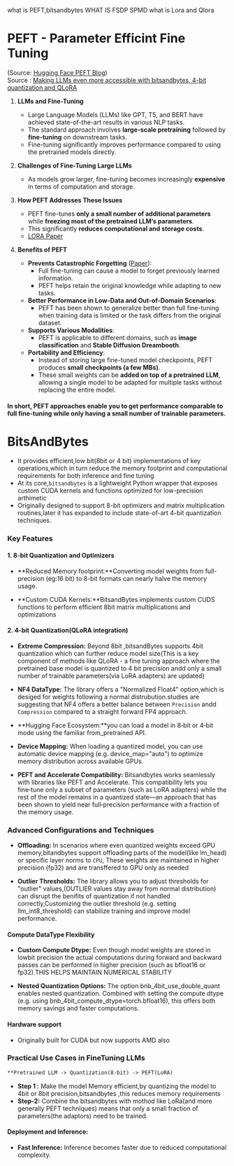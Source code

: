 what is PEFT,bitsandbytes
WHAT IS FSDP SPMD
what is Lora and Qlora

# PEFT - Parameter Efficint Fine Tuning

(Source: [Hugging Face PEFT Blog](https://huggingface.co/blog/peft))  
Source : [Making LLMs even more accessible with bitsandbytes, 4-bit quantization and QLoRA](https://huggingface.co/blog/4bit-transformers-bitsandbytes)

1. **LLMs and Fine-Tuning**  
   - Large Language Models (LLMs) like GPT, T5, and BERT have achieved state-of-the-art results in various NLP tasks.  
   - The standard approach involves **large-scale pretraining** followed by **fine-tuning** on downstream tasks.  
   - Fine-tuning significantly improves performance compared to using the pretrained models directly.  

2. **Challenges of Fine-Tuning Large LLMs**  
   - As models grow larger, fine-tuning becomes increasingly **expensive** in terms of computation and storage.  

3. **How PEFT Addresses These Issues**  
   - PEFT fine-tunes **only a small number of additional parameters** while **freezing most of the pretrained LLM’s parameters**.  
   - This significantly **reduces computational and storage costs**.  
   - [LORA Paper](https://arxiv.org/pdf/2106.09685)

4. **Benefits of PEFT**  
   - **Prevents Catastrophic Forgetting** ([Paper](https://arxiv.org/abs/1312.6211)):  
     - Full fine-tuning can cause a model to forget previously learned information.  
     - PEFT helps retain the original knowledge while adapting to new tasks.  
   - **Better Performance in Low-Data and Out-of-Domain Scenarios**:  
     - PEFT has been shown to generalize better than full fine-tuning when training data is limited or the task differs from the original dataset.  
   - **Supports Various Modalities**:  
     - PEFT is applicable to different domains, such as **image classification** and **Stable Diffusion Dreambooth**.  
   - **Portability and Efficiency**:  
     - Instead of storing large fine-tuned model checkpoints, PEFT produces **small checkpoints (a few MBs)**.  
     - These small weights can be **added on top of a pretrained LLM**, allowing a single model to be adapted for multiple tasks without replacing the entire model.  

#### **In short, PEFT approaches enable you to get performance comparable to full fine-tuning while only having a small number of trainable parameters.**

# BitsAndBytes
- It provides efficient,low bit(8bit or 4 bit) implementations of key operations,which in turn reduce the memory footprint and computational requirements for both inference and fine tuning
- At its core,`bitsandbytes` is a lightweight Python wrapper that exposes custom CUDA kernels and functions optimized for low-precision arthimetic
- Originally designed to support 8-bit optimizers and matrix multiplication routines,later it has expanded to include state-of-art 4-bit quantization techniques.
### Key Features
#### 1. 8-bit Quantization and Optimizers
- **Reduced Memory footprint:**Converting model weights from full-precision (eg:16 bit) to 8-bit formats can nearly halve the memory usage.

- **Custom CUDA Kernels:**BitsandBytes implements custom CUDS functions to perform efficient 8bit matrix multiplications and optimizations
#### 2. 4-bit Quantization(QLoRA integration)
- **Extreme Compression:** Beyond 8bit ,bitsandBytes supports 4bit quantization which can further reduce model size(This is a key component of methods like QLoRA - a fine tuning approach  where the pretrained base model is quantized to 4 bit precision andd only a small number of trainable parameters(via LoRA adapters) are updated)
- **NF4 DataType:** The library offers a "Normalized Float4" option,which is desiged for weights following a normal distrubution.studies are suggesting that NF4 offers a better balance between `Precision` andd  `Compression` compared to a straight forward FP4 approach.

- **Hugging Face Ecosystem:**you can load a model in 8‑bit or 4‑bit mode using the familiar from_pretrained API.

- **Device Mapping:** When loading a quantized model, you can use automatic device mapping (e.g. device_map="auto") to optimize memory distribution across available GPUs. 
- **PEFT and Accelerate Compatibility:** Bitsandbytes works seamlessly with libraries like PEFT and Accelerate. This compatibility lets you fine‑tune only a subset of parameters (such as LoRA adapters) while the rest of the model remains in a quantized state—an approach that has been shown to yield near full‑precision performance with a fraction of the memory usage.

### Advanced Configurations and Techniques
- **Offloading:** In scenarios where even quantized weights exceed GPU memory,bitandbytes support offloading parts of the model(like lm_head) or specific layer norms to `CPU`, These weights are maintained in higher precision (fp32) and are transffered to GPU only as needed

- **Outlier Thresholds:** The library allows you to adjust thresholds for "outlier" values,(OUTLIER values stay away from normal distribution) can disrupt the benifits of quantization if not handled correctly,Customizing the outlier threshold (e.g. setting llm_int8_threshold) can stabilize training and improve model performance.

#### Compute DataType Flexibility
- **Custom Compute Dtype:** Even though model weights are stored in lowbit precision the actual computations during forward and backward passes can be performed in higher precision (such as bfloat16 or fp32).THIS HELPS MAINTAIN NUMERICAL STABILITY

- **Nested Quantization Options:** The option bnb_4bit_use_double_quant enables nested quantization. Combined with setting the compute dtype (e.g. using bnb_4bit_compute_dtype=torch.bfloat16), this offers both memory savings and faster computations.

#### Hardware support
- Originally built for CUDA but now supports AMD also

### Practical Use Cases in FineTuning LLMs
``` Markdown
**Pretrained LLM -> Quantization(8-bit) -> PEFT(LoRA)
```
- **Step 1 :** Make the model Memory efficient,by quantizing the model to 4bit or 8bit precision,bitsandbytes ,this reduces memory requirements
- **Step-2:** Combine the bitsandbytes with mothod like LoRa(and more generally PEFT techniques) means that only a small fraction of parameters(the adaptors) need to be trained.
#### Deployment and Inference:
- **Fast Inference:** Inference becomes faster due to reduced computational complexity.
